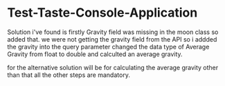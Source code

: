 # Test-Taste-Console-Application
Solution i've found is 
firstly 
Gravity field was missing in the moon class so added that.
we were not getting the gravity field from the API 
so i addded the gravity into the query parameter
changed the data type of Average Gravity from float to double 
and calculted an average gravity.

for the alternative solution will be for calculating the average gravity other than that all the other steps are mandatory.
